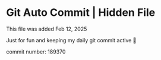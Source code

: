 # Git Auto Commit | Hidden File

This file was added Feb 12, 2025

Just for fun and keeping my daily git commit active 🤪

commit number: 189370
